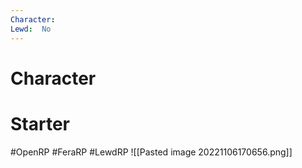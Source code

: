 ```yaml
---
Character: 
Lewd:  No
---
```

# Character


# Starter


  

#OpenRP #FeraRP #LewdRP 
![[Pasted image 20221106170656.png]]